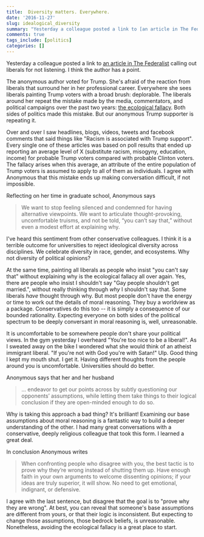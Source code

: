 ```yaml
--- 
title:  Diversity matters. Everywhere. 
date: '2016-11-27'
slug: idealogical_diversity
summary: "Yesterday a colleague posted a link to [an article in The Federalist](http://thefederalist.com/2016/11/18/liberals-should-stop-ranting-and-seek-out-silent-trump-voters-like-me/) calling out liberals for not listening. I think the author has a point."
comments: true
tags_include: [politics]
categories: []
---
```


Yesterday a colleague posted a link to [an article in The Federalist](http://thefederalist.com/2016/11/18/liberals-should-stop-ranting-and-seek-out-silent-trump-voters-like-me/) calling out liberals for not listening. I think the author has a point.

The anonymous author voted for Trump. She's afraid of the reaction from liberals that surround her in her professional career. Everywhere she sees liberals painting Trump voters with a broad brush: deplorable. The liberals around her repeat the mistake made by the media, commentators, and political campaigns over the past two years: [the ecological fallacy](https://en.wikipedia.org/wiki/Ecological_fallacy). Both sides of politics made this mistake. But our anonymous Trump supporter is repeating it.

Over and over I saw headlines, blogs, videos, tweets and facebook comments that said things like "Racism is associated with Trump support". Every single one of these articles was based on poll results that ended up reporting an average level of X (substitute racism, misogyny, education, income) for probable Trump voters compared with probable Clinton voters. The fallacy arises when this average, an attribute of the entire population of Trump voters is assumed to apply to all of them as individuals. I agree with Anonymous that this mistake ends up making conversation difficult, if not impossible.

Reflecting on her time in graduate school, Anonymous says

> We want to stop feeling silenced and condemned for having alternative viewpoints. We want to articulate thought-provoking, uncomfortable truisms, and not be told, “you can’t say that,” without even a modest effort at explaining why.

I've heard this sentiment from other conservative colleagues. I think it is a terrible outcome for universities to reject ideological diversity across disciplines. We celebrate diversity in race, gender, and ecosystems. Why not diversity of political opinions?

At the same time, painting all liberals as people who insist "you can't say that" without explaining why is the ecological fallacy all over again. Yes, there are people who insist I shouldn't say "Gay people shouldn't get married.", without really thinking through *why* I shouldn't say that. Some liberals *have* thought through why. But most people don't have the energy or time to work out the details of moral reasoning. They buy a worldview as a package. Conservatives do this too -- it is simply a consequence of our bounded rationality. Expecting everyone on both sides of the political spectrum to be deeply conversant in moral reasoning is, well, unreasonable. 

It is uncomfortable to be somewhere people don't share your political views. In the gym yesterday I overheard "You're too nice to be a liberal!". As I sweated away on the bike I wondered what she would think of an atheist immigrant liberal. "If you're not with God you're with Satan!" Ulp. Good thing I kept my mouth shut. I get it. Having different thoughts from the people around you is uncomfortable. Universities should do better. 

Anonymous says that her and her husband

> ... endeavor to get our points across by subtly questioning our opponents’ assumptions, while letting them take things to their logical conclusion if they are open-minded enough to do so.

Why is taking this approach a bad thing? It's brilliant! Examining our base assumptions about moral reasoning is a fantastic way to build a deeper understanding of the other. I had many great conversations with a conservative, deeply religious colleague that took this form. I learned a great deal.

In conclusion Anonymous writes

> When confronting people who disagree with you, the best tactic is to prove why they’re wrong instead of shutting them up. Have enough faith in your own arguments to welcome dissenting opinions; if your ideas are truly superior, it will show. No need to get emotional, indignant, or defensive. 

I agree with the last sentence, but disagree that the goal is to "prove why they are wrong". At best, you can reveal that someone's base assumptions are different from yours, or that their logic is inconsistent. But expecting to change those assumptions, those bedrock beliefs, is unreasonable. Nonetheless, avoiding the ecological fallacy is a great place to start.

